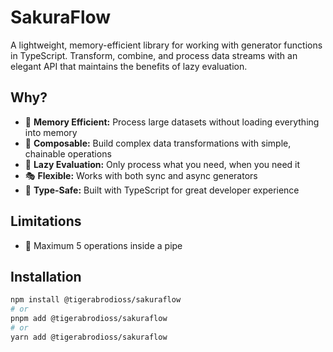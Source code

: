 # SakuraFlow

A lightweight, memory-efficient library for working with generator functions in TypeScript. Transform, combine, and process data streams with an elegant API that maintains the benefits of lazy evaluation.

## Why?

- 🌸 **Memory Efficient:** Process large datasets without loading everything into memory
- 🎯 **Composable:** Build complex data transformations with simple, chainable operations
- 🔄 **Lazy Evaluation:** Only process what you need, when you need it
- 🎭 **Flexible:** Works with both sync and async generators
- 🧪 **Type-Safe:** Built with TypeScript for great developer experience

## Limitations

- 🚫 Maximum 5 operations inside a pipe

## Installation

```bash
npm install @tigerabrodioss/sakuraflow
# or
pnpm add @tigerabrodioss/sakuraflow
# or
yarn add @tigerabrodioss/sakuraflow
```
